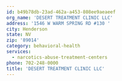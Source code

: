 ```yaml
---
id: b49b78db-23ad-462a-a453-808ee9aeaeef
org_name: 'DESERT TREATMENT CLINIC LLC'
address: '1546 W WARM SPRING RD #130 '
city: Henderson
state: NV
zip: '89014'
category: behavioral-health
services:
  - narcotics-abuse-treatment-centers
phone: 702-248-0000
title: 'DESERT TREATMENT CLINIC LLC'
---
```

